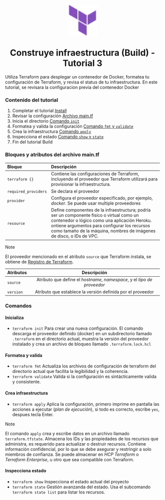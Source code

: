 <p align='center'><img src='logo.svg' align='center' height='100'></p>
<h1 align='center'>Construye infraestructura (Build) - Tutorial 3</h1>

<p>
Utiliza Terraform para desplegar un contenedor de Docker, formatea tu configuración de Terraform, y revisa el status de tu infraestructura.
En este tutorial, se revisara la configuracion previa del contenedor Docker
</p>

### Contenido del tutorial

1. Completar el tutorial [Install](1-install)
2. Revisar la configuración [Archivo main.tf](#bloques-y-atributos-del-archivo-maintf)
3. Inicia el directorio [Comando `init`](#inicializa "Comando de terraform")
4. Formatea y valida la configuración [Comando `fmt` y `validate`](#formatea-y-valida "Comandos de terraform")
5. Crea la infraestructura [Comando `apply`](#crea-infraestructura "Comando de terraform")
6. Inspecciona el estado [Comando `show` y `state`](#inspecciona-estado)
7. Fin del tutorial Build

### Bloques y atributos del archivo main.tf

| Bloque               | Descripción   |
| :------------------- | :----------   |
| `terraform {}`       |   Contiene las configuraciones de Terraform, incluyendo el proveedor que Terraform utilizará para provisionar la infraestructura.   |
| `required_providers` |   Se declara el proveedor   |
| `provider`           |   Configura el proveedor especificado, por ejemplo, _docker_. Se puede usar multiple proveedores   |
| `resource`           |  Define componentes de la infraestructura; podría ser un componente físico o virtual como un contenedor o lógico como una aplicación Heroku. ontiene argumentos para configurar los recursos como tamaño de la máquina, nombres de imágenes de disco, o IDs de VPC.   |

> [!Note]
> El proveedor mencionado en el atributo `source` que Terraform instala, se obtiene de [Registro de Terraform](https://registry.terraform.io/?product_intent=terraform).

| Atributos   |   Descripción   |
| :---------- | :-------------: |
| `source`   |   Atributo que define el _hostname_, _namespace_, y el _tipo de proveedor_   |
| `version`   |   Atributo que establece la versión definida por el proveedor   |

### Comandos

#### Inicializa

- `terraform init` Para crear una nueva configuración. El comando descarga el proveedor definido (docker) en un subdirectorio llamado `.terraform` en el directorio actual, muestra la versión del proveedor instalado y crea un archivo de bloqueo llamado `.terraform.lock.hcl`

#### Formatea y valida

- `terraform fmt` Actualiza los archivos de configuración de terraform del directorio actual que facilita la legibilidad y la coherencia.
- `terraform validate` Valida si la configuración es sintácticamente valida y consistente.

#### Crea infraestructura

- `terraform apply` Aplica la configuración, primero imprime en pantalla las acciones a ejecutar (_plan de ejecución_), si todo es correcto, escribe `yes`, despues tecla Enter.

>[!Note]
> El comando `apply` crea y escribe datos en un archivo llamado `terraform.tfstate`. Almacena los IDs y las propiedades de los recursos que administra, es requerido para actualizar o destruir recursos. Contiene información confidencial, por lo que se debe asegurar y restringir a solo miembros de confianza. Se puede almacenar en _HCP Terraform_ o _Terraform Enterprise_, u otro que sea compatible con Terraform.

#### Inspecciona estado

- `terraform show` Inspecciona el estado actual del proyecto
- `terraform state` Gestión avanzanda del estado. Usa el subcomando `terraform state list` para listar los recursos.